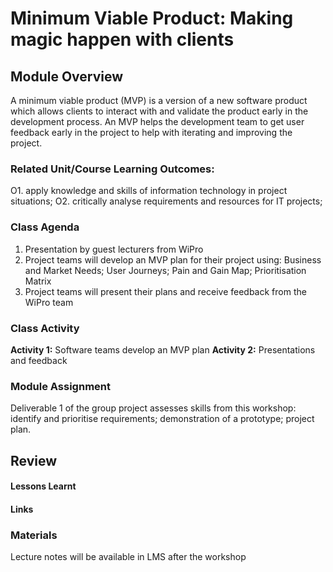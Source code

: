 # Minimum Viable Product: Making magic happen with clients

## Module Overview
A minimum viable product (MVP) is a version of a new software product which allows clients to interact with and validate the product early in the development process.  An MVP helps the development team to get user feedback early in the project to help with iterating and improving the project.

### Related Unit/Course Learning Outcomes:
O1. apply knowledge and skills of information technology in project situations;
O2. critically analyse requirements and resources for IT projects;

### Class Agenda
1. Presentation by guest lecturers from WiPro 
2. Project teams will develop an MVP plan for their project using: Business and Market Needs; User Journeys; Pain and Gain Map; Prioritisation Matrix
3. Project teams will present their plans and receive feedback from the WiPro team

### Class Activity

**Activity 1:** Software teams develop an MVP plan 
**Activity 2:** Presentations and feedback

### Module Assignment

Deliverable 1 of the group project assesses skills from this workshop: identify and prioritise requirements; demonstration of a prototype; project plan.

## Review
#### Lessons Learnt
#### Links
### Materials
Lecture notes will be available in LMS after the workshop

